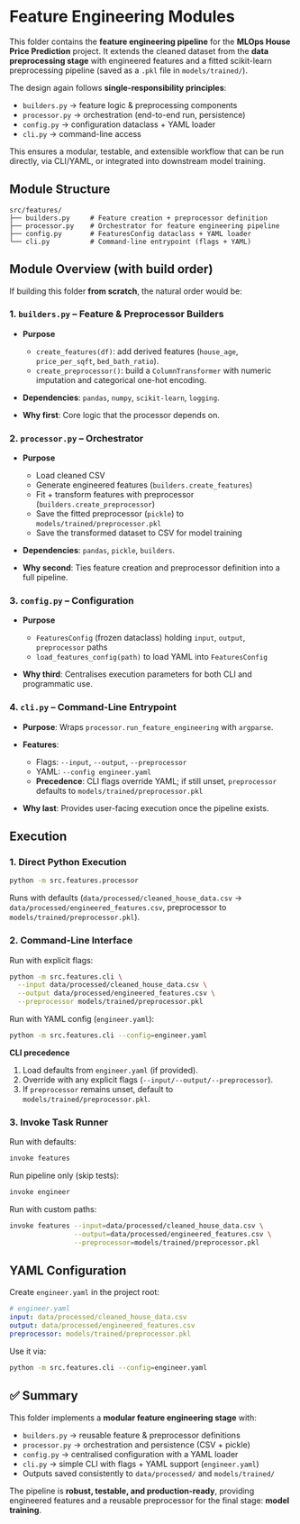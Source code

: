 # **Feature Engineering Modules**

This folder contains the **feature engineering pipeline** for the **MLOps House Price Prediction** project.
It extends the cleaned dataset from the **data preprocessing stage** with engineered features and a fitted scikit-learn preprocessing pipeline (saved as a `.pkl` file in `models/trained/`).

The design again follows **single-responsibility principles**:

* `builders.py` → feature logic & preprocessing components
* `processor.py` → orchestration (end-to-end run, persistence)
* `config.py` → configuration dataclass + YAML loader
* `cli.py` → command-line access

This ensures a modular, testable, and extensible workflow that can be run directly, via CLI/YAML, or integrated into downstream model training.

## **Module Structure**

```
src/features/
├── builders.py     # Feature creation + preprocessor definition
├── processor.py    # Orchestrator for feature engineering pipeline
├── config.py       # FeaturesConfig dataclass + YAML loader
└── cli.py          # Command-line entrypoint (flags + YAML)
```

## **Module Overview (with build order)**

If building this folder **from scratch**, the natural order would be:

### 1. `builders.py` – Feature & Preprocessor Builders

* **Purpose**

  * `create_features(df)`: add derived features (`house_age`, `price_per_sqft`, `bed_bath_ratio`).
  * `create_preprocessor()`: build a `ColumnTransformer` with numeric imputation and categorical one-hot encoding.
* **Dependencies**: `pandas`, `numpy`, `scikit-learn`, `logging`.
* **Why first**: Core logic that the processor depends on.

### 2. `processor.py` – Orchestrator

* **Purpose**

  * Load cleaned CSV
  * Generate engineered features (`builders.create_features`)
  * Fit + transform features with preprocessor (`builders.create_preprocessor`)
  * Save the fitted preprocessor (`pickle`) to `models/trained/preprocessor.pkl`
  * Save the transformed dataset to CSV for model training
* **Dependencies**: `pandas`, `pickle`, `builders`.
* **Why second**: Ties feature creation and preprocessor definition into a full pipeline.

### 3. `config.py` – Configuration

* **Purpose**

  * `FeaturesConfig` (frozen dataclass) holding `input`, `output`, `preprocessor` paths
  * `load_features_config(path)` to load YAML into `FeaturesConfig`
* **Why third**: Centralises execution parameters for both CLI and programmatic use.

### 4. `cli.py` – Command-Line Entrypoint

* **Purpose**: Wraps `processor.run_feature_engineering` with `argparse`.
* **Features**:

  * Flags: `--input`, `--output`, `--preprocessor`
  * YAML: `--config engineer.yaml`
  * **Precedence**: CLI flags override YAML; if still unset, `preprocessor` defaults to `models/trained/preprocessor.pkl`
* **Why last**: Provides user-facing execution once the pipeline exists.

## **Execution**

### 1. Direct Python Execution

```bash
python -m src.features.processor
```

Runs with defaults (`data/processed/cleaned_house_data.csv` → `data/processed/engineered_features.csv`, preprocessor to `models/trained/preprocessor.pkl`).

### 2. Command-Line Interface

Run with explicit flags:

```bash
python -m src.features.cli \
  --input data/processed/cleaned_house_data.csv \
  --output data/processed/engineered_features.csv \
  --preprocessor models/trained/preprocessor.pkl
```

Run with YAML config (`engineer.yaml`):

```bash
python -m src.features.cli --config=engineer.yaml
```

**CLI precedence**

1. Load defaults from `engineer.yaml` (if provided).
2. Override with any explicit flags (`--input/--output/--preprocessor`).
3. If `preprocessor` remains unset, default to `models/trained/preprocessor.pkl`.

### 3. Invoke Task Runner

Run with defaults:

```bash
invoke features
```

Run pipeline only (skip tests):

```bash
invoke engineer
```

Run with custom paths:

```bash
invoke features --input=data/processed/cleaned_house_data.csv \
                --output=data/processed/engineered_features.csv \
                --preprocessor=models/trained/preprocessor.pkl
```

## **YAML Configuration**

Create `engineer.yaml` in the project root:

```yaml
# engineer.yaml
input: data/processed/cleaned_house_data.csv
output: data/processed/engineered_features.csv
preprocessor: models/trained/preprocessor.pkl
```

Use it via:

```bash
python -m src.features.cli --config=engineer.yaml
```



## ✅ Summary

This folder implements a **modular feature engineering stage** with:

* `builders.py` → reusable feature & preprocessor definitions
* `processor.py` → orchestration and persistence (CSV + pickle)
* `config.py` → centralised configuration with a YAML loader
* `cli.py` → simple CLI with flags + YAML support (`engineer.yaml`)
* Outputs saved consistently to `data/processed/` and `models/trained/`

The pipeline is **robust, testable, and production-ready**, providing engineered features and a reusable preprocessor for the final stage: **model training**.
